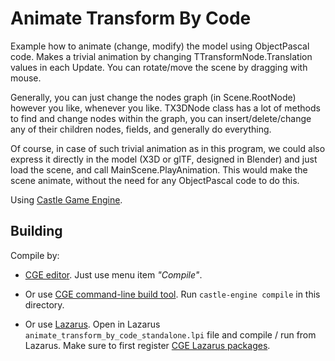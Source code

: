 # Animate Transform By Code

Example how to animate (change, modify) the model using ObjectPascal code.
Makes a trivial animation by changing TTransformNode.Translation values
in each Update.
You can rotate/move the scene by dragging with mouse.

Generally, you can just change the nodes graph (in Scene.RootNode)
however you like, whenever you like. TX3DNode class has a lot of methods
to find and change nodes within the graph, you can insert/delete/change
any of their children nodes, fields, and generally do everything.

Of course, in case of such trivial animation as in this program, we could
also express it directly in the model (X3D or glTF, designed in Blender)
and just load the scene, and call MainScene.PlayAnimation.
This would make the scene animate, without the need for any ObjectPascal code to do this.

Using [Castle Game Engine](https://castle-engine.io/).

## Building

Compile by:

- [CGE editor](https://castle-engine.io/manual_editor.php). Just use menu item _"Compile"_.

- Or use [CGE command-line build tool](https://castle-engine.io/build_tool). Run `castle-engine compile` in this directory.

- Or use [Lazarus](https://www.lazarus-ide.org/). Open in Lazarus `animate_transform_by_code_standalone.lpi` file and compile / run from Lazarus. Make sure to first register [CGE Lazarus packages](https://castle-engine.io/documentation.php).
